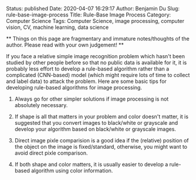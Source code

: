 Status: published
Date: 2020-04-07 16:29:17
Author: Benjamin Du
Slug: rule-base-image-process
Title: Rule-Base Image Process
Category: Computer Science
Tags: Computer Science, image processing, computer vision, CV, machine learning, data science

**
Things on this page are fragmentary and immature notes/thoughts of the author.
Please read with your own judgement!
**


If you face a relative simple image recognition problem 
which hasn't been studied by other people before 
so that no public data is available for it, 
it is probably less effort to develop a rule-based algorithm
rather than a complicated (CNN-based) model 
(which might require lots of time to collect and label data)
to attack the problem.
Here are some basic tips for developing rule-based algorithms for image processing.

1. Always go for other simpler solutions if image processing is not absolutely necessary.

2. If shape is all that matters in your problem and color doesn't matter,
    it is suggested that you convert images to black/white or grayscale 
    and develop your algorithm based on black/white or grayscale images.

3. Direct image pixle comparision is a good idea 
    if the (relative) position of the object on the image is fixed/standard,
    otherwise, 
    you might want to avoid direct pixle comparison.

4. If both shape and color matters,
    it is usually easier to develop a rule-based algorithm using color information. 
